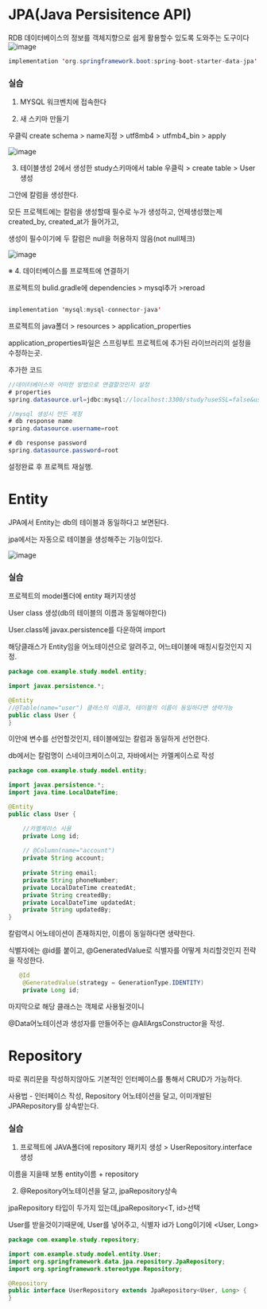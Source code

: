 # JPA(Java Persisitence API)

RDB 데이터베이스의 정보를 객체지향으로 쉽게 활용할수 있도록 도와주는 도구이다
![image](https://user-images.githubusercontent.com/85108615/196068553-50ebf4ca-1ee7-4270-b29d-b19f95d63632.png)

```java
implementation 'org.springframework.boot:spring-boot-starter-data-jpa'
```


### 실습
1. MYSQL 워크벤치에 접속한다

2. 새 스키마 만들기

우클릭 create schema > name지정 > utf8mb4 > utfmb4_bin > apply

![image](https://user-images.githubusercontent.com/85108615/196065651-3899c082-5faf-4716-8f85-d9409daa816c.png)

3. 테이블생성
2에서 생성한 study스키마에서 table 우클릭 > create table > User 생성

그안에 칼럼을 생성한다.

모든 프로젝트에는 칼럼을 생성할때 필수로 누가 생성하고, 언제생성했는제 created_by, created_at가 들어가고,

생성이 필수이기에 두 칼럼은 null을 허용하지 않음(not null체크)

![image](https://user-images.githubusercontent.com/85108615/196067145-0641cc0a-06eb-4b90-8e38-46f8ea872924.png)

※ 4. 데이터베이스를 프로젝트에 연결하기

프로젝트의 bulid.gradle에 dependencies > mysql추가 >reroad

```java

implementation 'mysql:mysql-connector-java'
```

프로젝트의 java폴더 > resources > application_properties 

application_properties파일은 스프링부트 프로젝트에 추가된 라이브러리의 설정을 수정하는곳.

추가한 코드
```java
//데이터베이스와 어떠한 방법으로 연결할것인지 설정
# properties
spring.datasource.url=jdbc:mysql://localhost:3300/study?useSSL=false&useUnicode=true&serverTimezone=Asia/Seoul

//mysql 생성시 만든 계정
# db response name
spring.datasource.username=root

# db response password
spring.datasource.password=root

```

설정완료 후 프로젝트 재실행.

# Entity

JPA에서 Entity는 db의 테이블과 동일하다고 보면된다.

jpa에서는 자동으로 테이블을 생성해주는 기능이있다.

![image](https://user-images.githubusercontent.com/85108615/196068661-78e6c08e-9886-491c-a00f-480d573db478.png)

### 실습

프로젝트의 model폴더에 entity 패키지생성

User class 생성(db의 테이블의 이름과 동일해야한다)

User.class에 javax.persistence를 다운하여 import

해당클래스가 Entity임을 어노테이션으로 알려주고, 어느테이블에 매칭시킬것인지 지정.

```java
package com.example.study.model.entity;

import javax.persistence.*;

@Entity
//@Table(name="user") 클래스의 이름과, 테이블의 이름이 동일하다면 생략가능
public class User {
}

```

이안에 변수를 선언할것인지, 테이블에있는 칼럼과 동일하게 선언한다.

db에서는 칼럼명이 스네이크케이스이고, 자바에서는 카멜케이스로 작성

```java
package com.example.study.model.entity;

import javax.persistence.*;
import java.time.LocalDateTime;

@Entity
public class User {

    //카멜케이스 사용
    private Long id;
    
    // @Column(name="account")
    private String account;
    
    private String email;
    private String phoneNumber;
    private LocalDateTime createdAt;
    private String createdBy;
    private LocalDateTime updatedAt;
    private String updatedBy;
}

```
칼럼역시 어노테이션이 존재하지만, 이름이 동일하다면 생략한다.

식별자에는 @id를 붙이고,  @GeneratedValue로 식별자를 어떻게 처리할것인지 전략을 작성한다.

```java
   @Id
    @GeneratedValue(strategy = GenerationType.IDENTITY)
    private Long id;
```

마지막으로 해당 클래스는 객체로 사용될것이니

@Data어노테이션과 생성자를 만들어주는 @AllArgsConstructor을 작성.

# Repository

따로 쿼리문을 작성하지않아도 기본적인 인터페이스를 통해서 CRUD가 가능하다.

사용법 - 인터페이스 작성, Repository 어노테이션을 달고, 이미개발된 JPARepository를 상속받는다.

### 실습

1. 프로젝트에 JAVA폴더에 repository 패키지 생성 > UserRepository.interface 생성

이름을 지을때 보통 entity이름 + repository

2. @Repository어노테이션을 달고, jpaRepository상속

jpaRepository 타입이 두가지 있는데,jpaRepository<T, id>선택

User를 받을것이기때문에, User를 넣어주고, 식별자 id가 Long이기에 <User, Long>


```java
package com.example.study.repository;

import com.example.study.model.entity.User;
import org.springframework.data.jpa.repository.JpaRepository;
import org.springframework.stereotype.Repository;

@Repository
public interface UserRepository extends JpaRepository<User, Long> {
}

```


